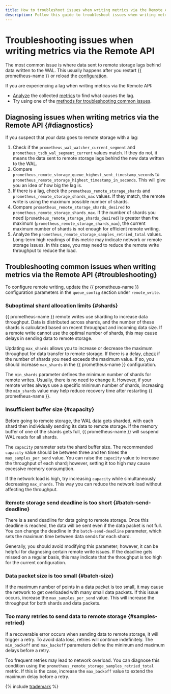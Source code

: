 ```yaml
---
title: How to troubleshoot issues when writing metrics via the Remote API
description: Follow this guide to troubleshoot issues when writing metrics via the Remote API.
---
```


# Troubleshooting issues when writing metrics via the Remote API

The most common issue is where data sent to remote storage lags behind data written to the WAL. This usually happens after you restart {{ prometheus-name }} or reload the [configuration](https://prometheus.io/docs/prometheus/latest/configuration/configuration/#remote_write).

If you are experiencing a lag when writing metrics via the Remote API:

* [Analyze](#diagnostics) the collected [metrics](./remote-write.md#metrics) to find what causes the lag.
* Try using one of the [methods for troubleshooting common issues](#troubleshooting).

## Diagnosing issues when writing metrics via the Remote API {#diagnostics}

If you suspect that your data goes to remote storage with a lag:

1. Check if the `prometheus_wal_watcher_current_segment` and `prometheus_tsdb_wal_segment_current` values match. If they do not, it means the data sent to remote storage lags behind the new data written to the WAL.
1. Compare `prometheus_remote_storage_queue_highest_sent_timestamp_seconds` to `prometheus_remote_storage_highest_timestamp_in_seconds`. This will give you an idea of how big the lag is.
1. If there is a lag, check the `prometheus_remote_storage_shards` and `prometheus_remote_storage_shards_max` values. If they match, the remote write is using the maximum possible number of shards.
1. Compare `prometheus_remote_storage_shards_desired` to `prometheus_remote_storage_shards_max`. If the number of shards you need (`prometheus_remote_storage_shards_desired`) is greater than the maximum (`prometheus_remote_storage_shards_max`), the current maximum number of shards is not enough for efficient remote writing.
1. Analyze the `prometheus_remote_storage_samples_retried_total` values. Long-term high readings of this metric may indicate network or remote storage issues. In this case, you may need to reduce the remote write throughput to reduce the load.

## Troubleshooting common issues when writing metrics via the Remote API {#troubleshooting}

To configure remote writing, update the {{ prometheus-name }} configuration parameters in the `queue_config` section under `remote_write`.

### Suboptimal shard allocation limits {#shards}

{{ prometheus-name }} remote writes use sharding to increase data throughput. Data is distributed across shards, and the number of these shards is calculated based on recent throughput and incoming data size. If a remote write cannot use the optimal number of shards, this may cause delays in sending data to remote storage.

Updating `max_shards` allows you to increase or decrease the maximum throughput for data transfer to remote storage. If there is a delay, [check](#diagnostics) if the number of shards you need exceeds the maximum value. If so, you should increase `max_shards` in the {{ prometheus-name }} configuration.

The `min_shards` parameter defines the minimum number of shards for remote writes. Usually, there is no need to change it. However, if your remote writes always use a specific minimum number of shards, increasing the `min_shards` value may help reduce recovery time after restarting {{ prometheus-name }}.

### Insufficient buffer size {#capacity}

Before going to remote storage, the WAL data gets sharded, with each shard then individually sending its data to remote storage. If the memory buffer of one of the shards gets full, {{ prometheus-name }} will suspend WAL reads for all shards.

The `capacity` parameter sets the shard buffer size. The recommended `capacity` value should be between three and ten times the `max_samples_per_send` value. You can raise the `capacity` value to increase the throughput of each shard; however, setting it too high may cause excessive memory consumption.

If the network load is high, try increasing `capacity` while simultaneously decreasing `max_shards`. This way you can reduce the network load without affecting the throughput.

### Remote storage send deadline is too short {#batch-send-deadline}

There is a send deadline for data going to remote storage. Once this deadline is reached, the data will be sent even if the data packet is not full. You can change the deadline in the `batch-send-deadline` parameter, which sets the maximum time between data sends for each shard.

Generally, you should avoid modifying this parameter; however, it can be helpful for diagnosing certain remote write issues. If the deadline gets missed on a regular basis, this may indicate that the throughput is too high for the current configuration.

### Data packet size is too small {#batch-size}

If the maximum number of points in a data packet is too small, it may cause the network to get overloaded with many small data packets. If this issue occurs, increase the `max_samples_per_send` value. This will increase the throughput for both shards and data packets.

### Too many retries to send data to remote storage {#samples-retried}

If a recoverable error occurs when sending data to remote storage, it will trigger a retry. To avoid data loss, retries will continue indefinitely. The `min_backoff` and `max_backoff` parameters define the minimum and maximum delays before a retry.

Too frequent retries may lead to network overload. You can diagnose this condition using the `prometheus_remote_storage_samples_retried_total` metric. If this is the case, increase the `max_backoff` value to extend the maximum delay before a retry.

{% include [trademark](../../../../_includes/monitoring/trademark.md) %}



